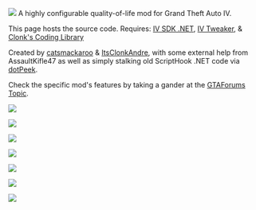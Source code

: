 ![](https://cdn.discordapp.com/attachments/734888920046764105/1119994948968796210/main.png)
A highly configurable quality-of-life mod for Grand Theft Auto IV.

This page hosts the source code. Requires: [IV SDK .NET](https://github.com/ClonkAndre/IV-SDK-DotNet), [IV Tweaker](https://gtaforums.com/topic/979531-iv-tweaker-modloader-limit-adjuster-for-gta-iv/), & [Clonk's Coding Library](https://github.com/ClonkAndre/ClonksCodingLib.GTAIV)

Created by [catsmackaroo](https://gtaforums.com/topic/988919-cats-toy-box/) & [ItsClonkAndre](https://gtaforums.com/topic/988909-itsclonkandres-workshop/), with some external help from AssaultKifle47 as well as simply stalking old ScriptHook .NET code via [dotPeek](https://www.jetbrains.com/decompiler/).

Check the specific mod's features by taking a gander at the [GTAForums Topic](https://gtaforums.com/topic/991160-liberty-tweaks/).

![](https://media.giphy.com/media/9WkHpgdodMMkVwSxQK/giphy.gif)

![](https://media.giphy.com/media/v1.Y2lkPTc5MGI3NjExOTBkM3cyOTdtZ2o5ajZ0c280a29xOGhvdWJxcWg0Z2lhdTN5eW1seSZlcD12MV9pbnRlcm5hbF9naWZfYnlfaWQmY3Q9Zw/3IOojdksuttI94tytB/giphy.gif)

![](https://media.giphy.com/media/612lWEiuUnPgn6KD98/giphy.gif)

![](https://media.giphy.com/media/l9bX7N1hiajuOkzVV6/giphy.gif)

![](https://media.giphy.com/media/gJsHuySiJtuM4odkNF/giphy.gif)

![](https://media.giphy.com/media/EJx5R1aQmu3YFwYehF/giphy.gif)

![](https://media.giphy.com/media/ZMoPfVDLmTvk85kSXF/giphy.gif)
